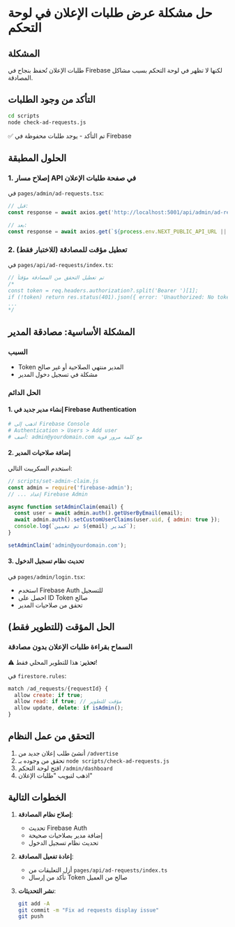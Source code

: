 # حل مشكلة عرض طلبات الإعلان في لوحة التحكم

## المشكلة
طلبات الإعلان تُحفظ بنجاح في Firebase لكنها لا تظهر في لوحة التحكم بسبب مشاكل المصادقة.

## التأكد من وجود الطلبات
```bash
cd scripts
node check-ad-requests.js
```
✅ تم التأكد - يوجد طلبات محفوظة في Firebase

## الحلول المطبقة

### 1. إصلاح مسار API في صفحة طلبات الإعلان
في `pages/admin/ad-requests.tsx`:
```javascript
// قبل:
const response = await axios.get('http://localhost:5001/api/admin/ad-requests', {

// بعد:
const response = await axios.get(`${process.env.NEXT_PUBLIC_API_URL || '/api'}/ad-requests`, {
```

### 2. تعطيل مؤقت للمصادقة (للاختبار فقط)
في `pages/api/ad-requests/index.ts`:
```javascript
// تم تعطيل التحقق من المصادقة مؤقتاً
/*
const token = req.headers.authorization?.split('Bearer ')[1];
if (!token) return res.status(401).json({ error: 'Unauthorized: No token provided' });
...
*/
```

## المشكلة الأساسية: مصادقة المدير

### السبب
- Token المدير منتهي الصلاحية أو غير صالح
- مشكلة في تسجيل دخول المدير

### الحل الدائم

#### 1. إنشاء مدير جديد في Firebase Authentication
```bash
# اذهب إلى Firebase Console
# Authentication > Users > Add user
# أضف: admin@yourdomain.com مع كلمة مرور قوية
```

#### 2. إضافة صلاحيات المدير
استخدم السكريبت التالي:
```javascript
// scripts/set-admin-claim.js
const admin = require('firebase-admin');
// ... إعداد Firebase Admin

async function setAdminClaim(email) {
  const user = await admin.auth().getUserByEmail(email);
  await admin.auth().setCustomUserClaims(user.uid, { admin: true });
  console.log(`تم تعيين ${email} كمدير`);
}

setAdminClaim('admin@yourdomain.com');
```

#### 3. تحديث نظام تسجيل الدخول
في `pages/admin/login.tsx`:
- استخدم Firebase Auth للتسجيل
- احصل على ID Token صالح
- تحقق من صلاحيات المدير

## الحل المؤقت (للتطوير فقط)

### السماح بقراءة طلبات الإعلان بدون مصادقة
⚠️ **تحذير**: هذا للتطوير المحلي فقط!

في `firestore.rules`:
```javascript
match /ad_requests/{requestId} {
  allow create: if true;
  allow read: if true; // مؤقت للتطوير
  allow update, delete: if isAdmin();
}
```

## التحقق من عمل النظام

1. أنشئ طلب إعلان جديد من `/advertise`
2. تحقق من وجوده بـ `node scripts/check-ad-requests.js`
3. افتح لوحة التحكم `/admin/dashboard`
4. اذهب لتبويب "طلبات الإعلان"

## الخطوات التالية

1. **إصلاح نظام المصادقة**:
   - تحديث Firebase Auth
   - إضافة مدير بصلاحيات صحيحة
   - تحديث نظام تسجيل الدخول

2. **إعادة تفعيل المصادقة**:
   - أزل التعليقات من `pages/api/ad-requests/index.ts`
   - تأكد من إرسال Token صالح من العميل

3. **نشر التحديثات**:
   ```bash
   git add -A
   git commit -m "Fix ad requests display issue"
   git push